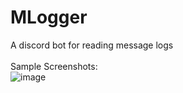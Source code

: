 # MLogger
A discord bot for reading message logs
<br/><br/>
Sample Screenshots:
<br/>
![image](https://github.com/sepheme/MLogger/assets/105436870/1338f9b3-1ae4-4c37-9549-84ca74b27c49)
